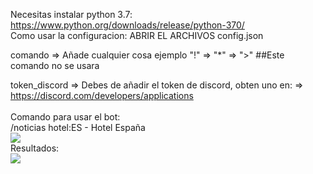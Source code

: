 Necesitas instalar python 3.7: https://www.python.org/downloads/release/python-370/
<br>
Como usar la configuracion:
ABRIR EL ARCHIVOS config.json

comando => Añade cualquier cosa ejemplo "!" => "*" => ">" ##Este comando no se usara



token_discord => Debes de añadir el token de discord, obten uno en: => https://discord.com/developers/applications
<br>
<br>
Comando para usar el bot:
<br>
/noticias hotel:ES - Hotel España
<br>
<img src="https://i.imgur.com/Sfr2e1X.png">
<br>
Resultados:
<br>
<img src="https://i.imgur.com/BDskcPQ.png">
<br>
